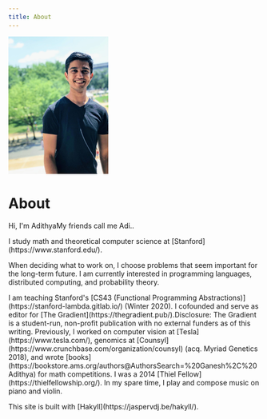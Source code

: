 ```yaml
---
title: About
---
```


<p><span class="marginnote"><img src="images/Adi_DC_crop.jpg" alt="Adithya C. Ganesh"width="200px"></span></p>

<h1>About</h1>

<p>Hi, I'm Adithya<label class="margin-toggle sidenote-number"></label><span class="sidenote">My friends call me Adi.</span>.</p>

<p>I study math and theoretical computer science at [Stanford](https://www.stanford.edu/).</p>

<p>When deciding what to work on, I choose problems that seem important for the long-term future.  I am currently interested in programming languages, distributed computing, and probability theory.</p>

<p>I am teaching Stanford's [CS43 (Functional Programming Abstractions)](https://stanford-lambda.gitlab.io/) (Winter 2020). I cofounded and serve as editor for [The Gradient](https://thegradient.pub/)<label class="margin-toggle sidenote-number"></label>.<span class="sidenote">Disclosure: The Gradient is a student-run, non-profit publication with no external funders as of this writing.</span> Previously, I worked on computer vision at [Tesla](https://www.tesla.com/), genomics at [Counsyl](https://www.crunchbase.com/organization/counsyl) (acq. Myriad Genetics 2018), and wrote [books](https://bookstore.ams.org/authors@AuthorsSearch=%20Ganesh%2C%20Adithya) for math competitions.  I was a 2014 [Thiel Fellow](https://thielfellowship.org/).  In my spare time, I play and compose music on piano and violin.</p>

<p>This site is built with [Hakyll](https://jaspervdj.be/hakyll/).</p>
